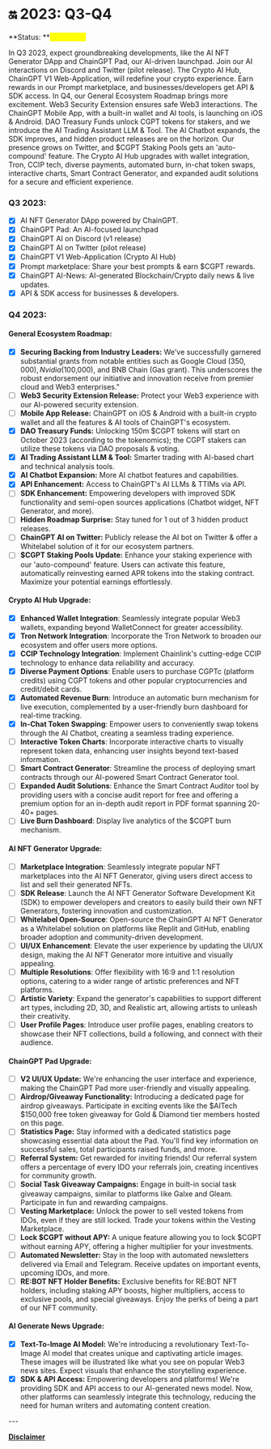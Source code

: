 # 🔛 2023: Q3-Q4

**Status: **<mark style="color:yellow;">**In Process**</mark>

In Q3 2023, expect groundbreaking developments, like the AI NFT Generator DApp and ChainGPT Pad, our AI-driven launchpad. Join our AI interactions on Discord and Twitter (pilot release). The Crypto AI Hub, ChainGPT V1 Web-Application, will redefine your crypto experience. Earn rewards in our Prompt marketplace, and businesses/developers get API & SDK access. In Q4, our General Ecosystem Roadmap brings more excitement. Web3 Security Extension ensures safe Web3 interactions. The ChainGPT Mobile App, with a built-in wallet and AI tools, is launching on iOS & Android. DAO Treasury Funds unlock CGPT tokens for stakers, and we introduce the AI Trading Assistant LLM & Tool. The AI Chatbot expands, the SDK improves, and hidden product releases are on the horizon. Our presence grows on Twitter, and $CGPT Staking Pools gets an 'auto-compound' feature. The Crypto AI Hub upgrades with wallet integration, Tron, CCIP tech, diverse payments, automated burn, in-chat token swaps, interactive charts, Smart Contract Generator, and expanded audit solutions for a secure and efficient experience.

### **Q3 2023:**

* [x] AI NFT Generator DApp powered by ChainGPT.
* [x] ChainGPT Pad: An AI-focused launchpad&#x20;
* [x] ChainGPT AI on Discord (v1 release)
* [x] ChainGPT AI on Twitter (pilot release)
* [x] ChainGPT V1 Web-Application (Crypto AI Hub)
* [x] Prompt marketplace: Share your best prompts & earn $CGPT rewards.
* [x] ChainGPT AI-News: AI-generated Blockchain/Crypto daily news & live updates.
* [x] API & SDK access for businesses & developers.

### **Q4 2023:**

#### **General Ecosystem Roadmap:**

* [x] **Securing Backing from Industry Leaders:** We've successfully garnered substantial grants from notable entities such as Google Cloud ($350,000), Nvidia ($100,000), and BNB Chain (Gas grant). This underscores the robust endorsement our initiative and innovation receive from premier cloud and Web3 enterprises."
* [ ] **Web3 Security Extension Release:** Protect your Web3 experience with our AI-powered security extension.&#x20;
* [ ] **Mobile App Release:** ChainGPT on iOS & Android with a built-in crypto wallet and all the features & AI tools of ChainGPT's ecosystem.&#x20;
* [x] **DAO Treasury Funds:** Unlocking 150m $CGPT tokens will start on October 2023 (according to the tokenomics); the CGPT stakers can utilize these tokens via DAO proposals & voting.&#x20;
* [x] **AI Trading Assistant LLM & Tool:** Smarter trading with AI-based chart and technical analysis tools.
* [x] **AI Chatbot Expansion:** More AI chatbot features and capabilities.&#x20;
* [x] **API Enhancement:** Access to ChainGPT's AI LLMs & TTIMs via API.
* [ ] **SDK Enhancement:** Empowering developers with improved SDK functionality and semi-open sources applications (Chatbot widget, NFT Generator, and more).
* [ ] **Hidden Roadmap Surprise:** Stay tuned for 1 out of 3 hidden product releases.
* [ ] **ChainGPT AI on Twitter:** Publicly release the AI bot on Twitter & offer a Whitelabel solution of it for our ecosystem partners.
* [ ] **$CGPT Staking Pools Update:** Enhance your staking experience with our 'auto-compound' feature. Users can activate this feature, automatically reinvesting earned APR tokens into the staking contract. Maximize your potential earnings effortlessly.

#### **Crypto AI Hub Upgrade:**

* [x] **Enhanced Wallet Integration**: Seamlessly integrate popular Web3 wallets, expanding beyond WalletConnect for greater accessibility.
* [x] **Tron Network Integration**: Incorporate the Tron Network to broaden our ecosystem and offer users more options.
* [x] **CCIP Technology Integration**: Implement Chainlink's cutting-edge CCIP technology to enhance data reliability and accuracy.
* [x] **Diverse Payment Options**: Enable users to purchase CGPTc (platform credits) using CGPT tokens and other popular cryptocurrencies and credit/debit cards.
* [x] **Automated Revenue Burn**: Introduce an automatic burn mechanism for live execution, complemented by a user-friendly burn dashboard for real-time tracking.
* [x] **In-Chat Token Swapping**: Empower users to conveniently swap tokens through the AI Chatbot, creating a seamless trading experience.
* [ ] **Interactive Token Charts**: Incorporate interactive charts to visually represent token data, enhancing user insights beyond text-based information.
* [ ] **Smart Contract Generator**: Streamline the process of deploying smart contracts through our AI-powered Smart Contract Generator tool.
* [ ] **Expanded Audit Solutions**: Enhance the Smart Contract Auditor tool by providing users with a concise audit report for free and offering a premium option for an in-depth audit report in PDF format spanning 20-40+ pages.
* [ ] **Live Burn Dashboard**: Display live analytics of the $CGPT burn mechanism.

#### **AI NFT Generator Upgrade:**&#x20;

* [ ] **Marketplace Integration**: Seamlessly integrate popular NFT marketplaces into the AI NFT Generator, giving users direct access to list and sell their generated NFTs.
* [ ] **SDK Release**: Launch the AI NFT Generator Software Development Kit (SDK) to empower developers and creators to easily build their own NFT Generators, fostering innovation and customization.
* [ ] **Whitelabel Open-Source**: Open-source the ChainGPT AI NFT Generator as a Whitelabel solution on platforms like Replit and GitHub, enabling broader adoption and community-driven development.
* [ ] **UI/UX Enhancement**: Elevate the user experience by updating the UI/UX design, making the AI NFT Generator more intuitive and visually appealing.
* [ ] **Multiple Resolutions**: Offer flexibility with 16:9 and 1:1 resolution options, catering to a wider range of artistic preferences and NFT platforms.
* [ ] **Artistic Variety**: Expand the generator's capabilities to support different art types, including 2D, 3D, and Realistic art, allowing artists to unleash their creativity.
* [ ] **User Profile Pages**: Introduce user profile pages, enabling creators to showcase their NFT collections, build a following, and connect with their audience.

#### **ChainGPT Pad Upgrade:**&#x20;

* [ ] **V2 UI/UX Update:** We're enhancing the user interface and experience, making the ChainGPT Pad more user-friendly and visually appealing.
* [ ] **Airdrop/Giveaway Functionality:** Introducing a dedicated page for airdrop giveaways. Participate in exciting events like the $AITech $150,000 free token giveaway for Gold & Diamond tier members hosted on this page.
* [ ] **Statistics Page:** Stay informed with a dedicated statistics page showcasing essential data about the Pad. You'll find key information on successful sales, total participants raised funds, and more.
* [ ] **Referral System:** Get rewarded for inviting friends! Our referral system offers a percentage of every IDO your referrals join, creating incentives for community growth.
* [ ] **Social Task Giveaway Campaigns:** Engage in built-in social task giveaway campaigns, similar to platforms like Galxe and Gleam. Participate in fun and rewarding campaigns.
* [ ] **Vesting Marketplace:** Unlock the power to sell vested tokens from IDOs, even if they are still locked. Trade your tokens within the Vesting Marketplace.
* [ ] **Lock $CGPT without APY:** A unique feature allowing you to lock $CGPT without earning APY, offering a higher multiplier for your investments.
* [ ] **Automated Newsletter:** Stay in the loop with automated newsletters delivered via Email and Telegram. Receive updates on important events, upcoming IDOs, and more.
* [ ] **RE:BOT NFT Holder Benefits:** Exclusive benefits for RE:BOT NFT holders, including staking APY boosts, higher multipliers, access to exclusive pools, and special giveaways. Enjoy the perks of being a part of our NFT community.&#x20;

#### **AI Generate News Upgrade:**&#x20;

* [x] **Text-To-Image AI Model:** We're introducing a revolutionary Text-To-Image AI model that creates unique and captivating article images. These images will be illustrated like what you see on popular Web3 news sites. Expect visuals that enhance the storytelling experience.
* [x] **SDK & API Access:** Empowering developers and platforms! We're providing SDK and API access to our AI-generated news model. Now, other platforms can seamlessly integrate this technology, reducing the need for human writers and automating content creation.

\---

[**Disclaimer**](../../misc/legal-docs/disclaimer.md)
